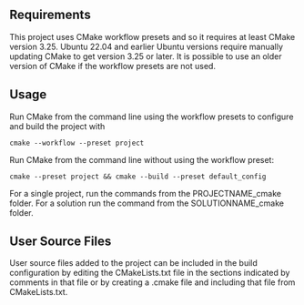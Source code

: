 ## Requirements
This project uses CMake workflow presets and so it requires at least CMake version 3.25.
Ubuntu 22.04 and earlier Ubuntu versions require manually updating CMake to get version 3.25 or later.  It is possible to use an older version of CMake if the workflow presets are not used.

## Usage
Run CMake from the command line using the workflow presets to configure and build the project with
~~~
cmake --workflow --preset project
~~~
Run CMake from the command line without using the workflow preset:
~~~
cmake --preset project && cmake --build --preset default_config
~~~

For a single project, run the commands from the PROJECTNAME_cmake folder.  For a solution run the command from the SOLUTIONNAME_cmake folder.

## User Source Files
User source files added to the project can be included in the build configuration by editing the CMakeLists.txt file in the sections indicated by comments in that file or by creating a .cmake file and including that file from CMakeLists.txt.
